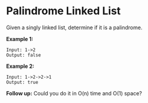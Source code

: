 # Palindrome Linked List

Given a singly linked list, determine if it is a palindrome.

**Example 1:**

```pseudo
Input: 1->2
Output: false
```

**Example 2:**

```pseudo
Input: 1->2->2->1
Output: true
```

**Follow up:**
Could you do it in O(n) time and O(1) space?
